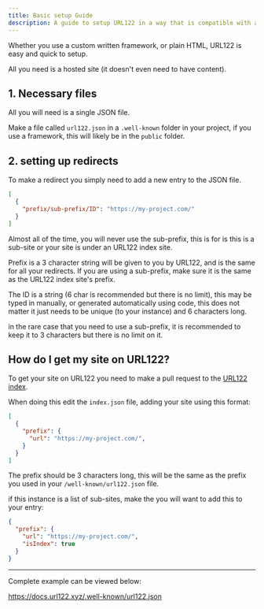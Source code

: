 ```yaml
---
title: Basic setup Guide
description: A guide to setup URL122 in a way that is compatible with any framework, or no framework at all.
---
```


Whether you use a custom written framework, or plain HTML, URL122 is easy and quick to setup.

All you need is a hosted site (it doesn't even need to have content).

## 1. Necessary files
All you will need is a single JSON file.

Make a file called `url122.json` in a `.well-known` folder in your project, if you use a framework, this will likely be in the `public` folder.

## 2. setting up redirects
To make a redirect you simply need to add a new entry to the JSON file.

```json
[
  {
    "prefix/sub-prefix/ID": "https://my-project.com/"
  }
]
```

Almost all of the time, you will never use the sub-prefix, this is for is this is a sub-site or your site is under an URL122 index site.

Prefix is a 3 character string will be given to you by URL122, and is the same for all your redirects. If you are using a sub-prefix, make sure it is the same as the URL122 index site's prefix.

The ID is a string (6 char is recommended but there is no limit), this may be typed in manually, or generated automatically using code, this does not matter it just needs to be unique (to your instance) and 6 characters long.

in the rare case that you need to use a sub-prefix, it is recommended to keep it to 3 characters but there is no limit on it.

## How do I get my site on URL122?

To get your site on URL122 you need to make a pull request to the [URL122 index](https://github.com/altie122/url122-index).

When doing this edit the `index.json` file, adding your site using this format:
```json
[
  {
    "prefix": {
      "url": "https://my-project.com/",
    }
  }
]
```

The prefix should be 3 characters long, this will be the same as the prefix you used in your `/well-known/url122.json` file.

if this instance is a list of sub-sites, make the you will want to add this to your entry:

```json
{
  "prefix": {
    "url": "https://my-project.com/",
    "isIndex": true
  }
}
```

---

Complete example can be viewed below:

https://docs.url122.xyz/.well-known/url122.json